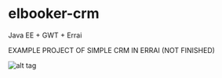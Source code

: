 # elbooker-crm

Java EE + GWT + Errai

EXAMPLE PROJECT OF SIMPLE CRM IN ERRAI (NOT FINISHED)

![alt tag](https://github.com/schrek1/Hra-had/blob/master/pic1.png?raw=true)
